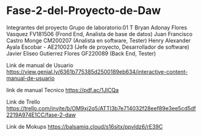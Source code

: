 # Fase-2-del-Proyecto-de-Daw
 Integrantes del proyecto
 Grupo de laboratorio:01 T
Bryan Adonay Flores Vasquez FV181506 (Frond End, Analista de base de datos)
Juan Francisco Castro Monge CM200207 (Analista en software, Tester)
Henry Alexander Ayala Escobar - AE210023 (Jefe de proyecto, Desarrollador de software)
Javier Eliseo Gutierrez Flores GF220089 (Back End, Tester)

Link de manual de Usuario
https://view.genial.ly/6361b775385d2500189eb634/interactive-content-manual-de-usuario

link de manual Tecnico
https://pdf.ac/1JlCQa


Link de Trello
https://trello.com/invite/b/OM9xj2q5/ATTI3b7e714032f28eef89e3ee5cd5df2219A974E1CC/fase-2-daw

Link de Mokups 
https://balsamiq.cloud/s16sitx/ppvldz6/rE39C

